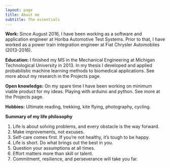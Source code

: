 ```yaml
---
layout: page
title: About me
subtitle: The essentials
---
```


**Work:** Since August 2016, I have been working as a software and application engineer at Horiba Automotive Test Systems. Prior to that, I have worked as a power train integration engineer at Fiat Chrysler Automobiles (2013-2016).

**Education:** I finished my MS in the Mechanical Engineering at Michigan Technological  University in 2013. In my thesis I developed and applied probabilistic machine learning methods to biomedical applications. See more about my research in the Projects page.

**Open knowledge:** On my spare time I have been working on minimum viable product for my ideas.
Playing with arduino and python. See more at the Projects page.

**Hobbies:** Ultimate reading, trekking, kite flying, photography, cycling.

**Summary of my life philosophy**
1. Life is about solving problems, and every obstacle is the way forward.
1. Make improvements, not excuses.
1. Self-care comes first. If you’re not healthy, it’s tough to be happy.
1. Life is short. Do what brings out the best in you.
1. Question your assumptions at all times.
1. Effort matters more than skill or talent.
1. Commitment, resilience, and perseverance will take you far.
